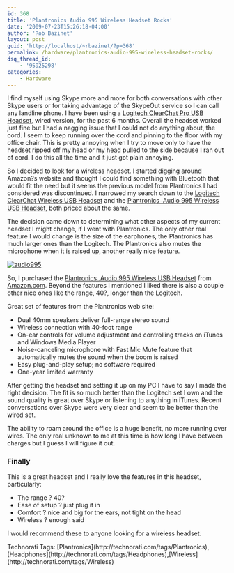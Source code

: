 ```yaml
---
id: 368
title: 'Plantronics Audio 995 Wireless Headset Rocks'
date: '2009-07-23T15:26:18-04:00'
author: 'Rob Bazinet'
layout: post
guid: 'http://localhost/~rbazinet/?p=368'
permalink: /hardware/plantronics-audio-995-wireless-headset-rocks/
dsq_thread_id:
    - '95925298'
categories:
    - Hardware
---
```


I find myself using Skype more and more for both conversations with other Skype users or for taking advantage of the SkypeOut service so I can call any landline phone. I have been using a [Logitech ClearChat Pro USB Headset](http://www.amazon.com/Logitech-ClearChat-Pro-USB-Headset/dp/B000TG4AGU/ref=sr_1_2?ie=UTF8&qid=1248370009&sr=8-2), wired version, for the past 6 months. Overall the headset worked just fine but I had a nagging issue that I could not do anything about, the cord. I seem to keep running over the cord and pinning to the floor with my office chair. This is pretty annoying when I try to move only to have the headset ripped off my head or my head pulled to the side because I ran out of cord. I do this all the time and it just got plain annoying.

So I decided to look for a wireless headset. I started digging around Amazon?s website and thought I could find something with Bluetooth that would fit the need but it seems the previous model from Plantronics I had considered was discontinued. I narrowed my search down to the [Logitech ClearChat Wireless USB Headset](http://www.amazon.com/Logitech-ClearChat-Wireless-USB-Headset/dp/B0015EY5RE/ref=sr_1_5?ie=UTF8&qid=1248370009&sr=8-5) and the [Plantronics .Audio 995 Wireless USB Headset](http://www.plantronics.com/north_america/en_US/products/computer/multi-use-headsets/audio-995), both priced about the same.

The decision came down to determining what other aspects of my current headset I might change, if I went with Plantronics. The only other real feature I would change is the size of the earphones, the Plantronics has much larger ones than the Logitech. The Plantronics also mutes the microphone when it is raised up, another really nice feature.

[![audio995](http://accidentaltechnologist.com/files/media/image/WindowsLiveWriter/Plantronics.Audio995WirelessHeadsetRocks_96C2/audio995_thumb.jpg "audio995")](http://accidentaltechnologist.com/files/media/image/WindowsLiveWriter/Plantronics.Audio995WirelessHeadsetRocks_96C2/audio995_2.jpg)

So, I purchased the [Plantronics .Audio 995 Wireless USB Headset](http://www.plantronics.com/north_america/en_US/products/computer/multi-use-headsets/audio-995) from [Amazon.com](http://www.amazon.com/Plantronics-Audio-995-Wireless-Headset/dp/B001SEQN3U/ref=sr_1_1?ie=UTF8&qid=1248360875&sr=8-1). Beyond the features I mentioned I liked there is also a couple other nice ones like the range, 40?, longer than the Logitech.

Great set of features from the Plantronics web site:

- Dual 40mm speakers deliver full-range stereo sound
- Wireless connection with 40-foot range
- On-ear controls for volume adjustment and controlling tracks on iTunes and Windows Media Player
- Noise-canceling microphone with Fast Mic Mute feature that automatically mutes the sound when the boom is raised
- Easy plug-and-play setup; no software required
- One-year limited warranty
 
After getting the headset and setting it up on my PC I have to say I made the right decision. The fit is so much better than the Logitech set I own and the sound quality is great over Skype or listening to anything in iTunes. Recent conversations over Skype were very clear and seem to be better than the wired set.

The ability to roam around the office is a huge benefit, no more running over wires. The only real unknown to me at this time is how long I have between charges but I guess I will figure it out.

### Finally

This is a great headset and I really love the features in this headset, particularly:

- The range ? 40?
- Ease of setup ? just plug it in
- Comfort ? nice and big for the ears, not tight on the head
- Wireless ? enough said
 
I would recommend these to anyone looking for a wireless headset.

<div class="wlWriterEditableSmartContent" id="scid:0767317B-992E-4b12-91E0-4F059A8CECA8:b08999df-d6bf-446c-b4fa-90b01a1f99cd" style="padding-bottom: 0px; margin: 0px; padding-left: 0px; padding-right: 0px; display: inline; float: none; padding-top: 0px">Technorati Tags: [Plantronics](http://technorati.com/tags/Plantronics),[Headphones](http://technorati.com/tags/Headphones),[Wireless](http://technorati.com/tags/Wireless)</div>
